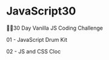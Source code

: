 # JavaScript30
👏🏻30 Day Vanilla JS Coding Challenge

01 - JavaScript Drum Kit

02 - JS and CSS Cloc
